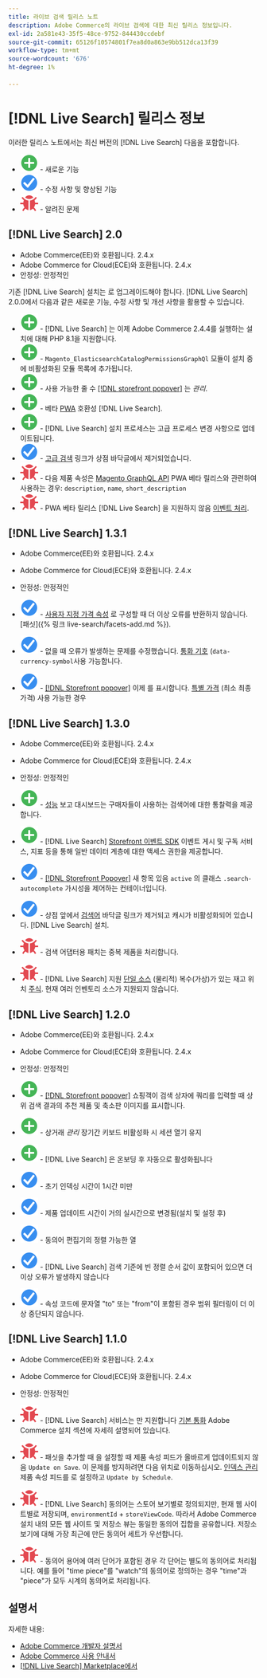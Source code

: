 ```yaml
---
title: 라이브 검색 릴리스 노트
description: Adobe Commerce의 라이브 검색에 대한 최신 릴리스 정보입니다.
exl-id: 2a581e43-35f5-48ce-9752-844430ccdebf
source-git-commit: 65126f10574801f7ea8d0a863e9bb512dca13f39
workflow-type: tm+mt
source-wordcount: '676'
ht-degree: 1%

---
```


# [!DNL Live Search] 릴리스 정보

이러한 릴리스 노트에서는 최신 버전의 [!DNL Live Search] 다음을 포함합니다.

* ![새로 만들기](../assets/new.svg) - 새로운 기능
* ![수정](../assets/fix.svg) - 수정 사항 및 향상된 기능
* ![버그](../assets/bug.svg) - 알려진 문제

## [!DNL Live Search] 2.0

* Adobe Commerce(EE)와 호환됩니다. 2.4.x
* Adobe Commerce for Cloud(ECE)와 호환됩니다. 2.4.x
* 안정성: 안정적인

기존 [!DNL Live Search] 설치는 로 업그레이드해야 합니다. [!DNL Live Search] 2.0.0에서 다음과 같은 새로운 기능, 수정 사항 및 개선 사항을 활용할 수 있습니다.

* ![새로 만들기](../assets/new.svg) - [!DNL Live Search] 는 이제 Adobe Commerce 2.4.4를 실행하는 설치에 대해 PHP 8.1을 지원합니다.
* ![새로 만들기](../assets/new.svg) - `Magento_ElasticsearchCatalogPermissionsGraphQl` 모듈이 설치 중에 비활성화된 모듈 목록에 추가됩니다.
* ![새로 만들기](../assets/new.svg) - 사용 가능한 줄 수 [[!DNL storefront popover]](quick-tour.md) 는 *관리*.
* ![새로 만들기](../assets/new.svg) - 베타 [PWA](https://developer.adobe.com/commerce/pwa-studio/) 호환성 [!DNL Live Search].
* ![새로 만들기](../assets/new.svg) - [!DNL Live Search] 설치 프로세스는 고급 프로세스 변경 사항으로 업데이트됩니다.
* ![수정](../assets/fix.svg) - [고급 검색](https://docs.magento.com/user-guide/catalog/search-advanced.html) 링크가 상점 바닥글에서 제거되었습니다.
* ![버그](../assets/bug.svg) - 다음 제품 속성은 [Magento GraphQL API](https://devdocs.magento.com/guides/v2.4/graphql) PWA 베타 릴리스와 관련하여 사용하는 경우: `description`, `name`, `short_description`
* ![버그](../assets/bug.svg) - PWA 베타 릴리스 [!DNL Live Search] 을 지원하지 않음 [이벤트 처리](https://devdocs.magento.com/shared-services/storefront-events-sdk.html).

## [!DNL Live Search] 1.3.1

* Adobe Commerce(EE)와 호환됩니다. 2.4.x
* Adobe Commerce for Cloud(ECE)와 호환됩니다. 2.4.x
* 안정성: 안정적인

* ![수정](../assets/fix.svg) - [사용자 지정 가격 속성](https://docs.magento.com/user-guide/stores/attributes-input-types.html) 로 구성할 때 더 이상 오류를 반환하지 않습니다. [패싯]({% 링크 live-search/facets-add.md %}).
* ![수정](../assets/fix.svg) - 없을 때 오류가 발생하는 문제를 수정했습니다. [통화 기호](https://docs.magento.com/user-guide/stores/currency-symbols.html) (`data-currency-symbol`사용 가능합니다.
* ![수정](../assets/fix.svg) - [[!DNL Storefront popover]](storefront-popover.md) 이제 를 표시합니다. [특별 가격](https://docs.magento.com/user-guide/catalog/product-price-special.html) (최소 최종 가격) 사용 가능한 경우

## [!DNL Live Search] 1.3.0

* Adobe Commerce(EE)와 호환됩니다. 2.4.x
* Adobe Commerce for Cloud(ECE)와 호환됩니다. 2.4.x
* 안정성: 안정적인

* ![새로 만들기](../assets/new.svg) - [성능](performance.md) 보고 대시보드는 구매자들이 사용하는 검색어에 대한 통찰력을 제공합니다.
* ![새로 만들기](../assets/new.svg) - [!DNL Live Search] [Storefront 이벤트 SDK](https://devdocs.magento.com/shared-services/storefront-events-sdk.html) 이벤트 게시 및 구독 서비스, 지표 등을 통해 일반 데이터 계층에 대한 액세스 권한을 제공합니다.
* ![수정](../assets/fix.svg) - [[!DNL Storefront Popover]](https://devdocs.magento.com/live-search/storefront-popover.html) 새 항목 있음 `active` 의 클래스 `.search-autocomplete` 가시성을 제어하는 컨테이너입니다.
* ![수정](../assets/fix.svg) - 상점 앞에서 [검색어](https://docs.magento.com/user-guide/marketing/search-terms-popular.html) 바닥글 링크가 제거되고 캐시가 비활성화되어 있습니다. [!DNL Live Search] 설치.
* ![버그](../assets/bug.svg) - 검색 어댑터용 패치는 중복 제품을 처리합니다.
* ![버그](../assets/bug.svg) - [!DNL Live Search] 지원 [단일 소스](https://docs.magento.com/user-guide/catalog/inventory-sources.html) (물리적) 복수(가상)가 있는 재고 위치 [주식](https://docs.magento.com/user-guide/catalog/inventory-stock.html). 현재 여러 인벤토리 소스가 지원되지 않습니다.

## [!DNL Live Search] 1.2.0

* Adobe Commerce(EE)와 호환됩니다. 2.4.x
* Adobe Commerce for Cloud(ECE)와 호환됩니다. 2.4.x
* 안정성: 안정적인

* ![새로 만들기](../assets/new.svg) - [[!DNL Storefront popover]](storefront-popover.md) 쇼핑객이 검색 상자에 쿼리를 입력할 때 상위 검색 결과의 추천 제품 및 축소판 이미지를 표시합니다.
* ![새로 만들기](../assets/new.svg) - 상거래 *관리* 장기간 키보드 비활성화 시 세션 열기 유지
* ![새로 만들기](../assets/new.svg) - [!DNL Live Search] 은 온보딩 후 자동으로 활성화됩니다
* ![수정](../assets/fix.svg) - 초기 인덱싱 시간이 1시간 미만
* ![수정](../assets/fix.svg) - 제품 업데이트 시간이 거의 실시간으로 변경됨(설치 및 설정 후)
* ![수정](../assets/fix.svg) - 동의어 편집기의 정렬 가능한 열
* ![수정](../assets/fix.svg) - [!DNL Live Search] 검색 기준에 빈 정렬 순서 값이 포함되어 있으면 더 이상 오류가 발생하지 않습니다
* ![수정](../assets/fix.svg) - 속성 코드에 문자열 &quot;to&quot; 또는 &quot;from&quot;이 포함된 경우 범위 필터링이 더 이상 중단되지 않습니다.

## [!DNL Live Search] 1.1.0

* Adobe Commerce(EE)와 호환됩니다. 2.4.x
* Adobe Commerce for Cloud(ECE)와 호환됩니다. 2.4.x
* 안정성: 안정적인

* ![버그](../assets/bug.svg) - [!DNL Live Search] 서비스는 만 지원합니다 [기본 통화](https://docs.magento.com/user-guide/stores/currency-configuration.html) Adobe Commerce 설치 섹션에 자세히 설명되어 있습니다.
* ![버그](../assets/bug.svg) - 패싯을 추가할 때 을 설정할 때 제품 속성 피드가 올바르게 업데이트되지 않음 `Update on Save`. 이 문제를 방지하려면 다음 위치로 이동하십시오. [인덱스 관리](https://docs.magento.com/user-guide/system/index-management.html) 제품 속성 피드를 로 설정하고 `Update by Schedule`.
* ![버그](../assets/bug.svg) - [!DNL Live Search] 동의어는 스토어 보기별로 정의되지만, 현재 웹 사이트별로 저장되며, `environmentId` + `storeViewCode`. 따라서 Adobe Commerce 설치 내의 모든 웹 사이트 및 저장소 뷰는 동일한 동의어 집합을 공유합니다. 저장소 보기에 대해 가장 최근에 만든 동의어 세트가 우선합니다.
* ![버그](../assets/bug.svg) - 동의어 용어에 여러 단어가 포함된 경우 각 단어는 별도의 동의어로 처리됩니다. 예를 들어 &quot;time piece&quot;를 &quot;watch&quot;의 동의어로 정의하는 경우 &quot;time&quot;과 &quot;piece&quot;가 모두 시계의 동의어로 처리됩니다.

## 설명서

자세한 내용:

* [Adobe Commerce 개발자 설명서](https://devdocs.magento.com/)
* [Adobe Commerce 사용 안내서](https://docs.magento.com/user-guide/)
* [[!DNL Live Search] Marketplace에서](https://marketplace.magento.com/magento-live-search.html)
